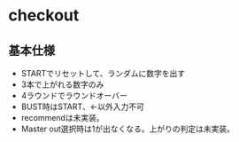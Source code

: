 # checkout

## 基本仕様

- STARTでリセットして、ランダムに数字を出す
- 3本で上がれる数字のみ
- 4ラウンドでラウンドオーバー
- BUST時はSTART、←以外入力不可
- recommendは未実装。
- Master out選択時は1が出なくなる。上がりの判定は未実装。
